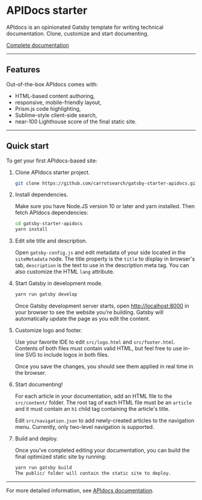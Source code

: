 # APIDocs starter

APIdocs is an opinionated Gatsby template for writing technical documentation. Clone, customize and start documenting.

[Complete documentation](https://carrotsearch.github.io/apidocs/)

---

## Features

Out-of-the-box APIdocs comes with:

* HTML-based content authoring,
* responsive, mobile-friendly layout,
* Prism.js code highlighting,
* Sublime-style client-side search,
* near-100 Lighthouse score of the final static site.

----

## Quick start

To get your first APIdocs-based site:

1. Clone APIdocs starter project.

   ```bash
   git clone https://github.com/carrotsearch/gatsby-starter-apidocs.git
   ```

1. Install dependencies.

   Make sure you have Node.JS version 10 or later and yarn installed. Then fetch APIdocs dependencies:
   
   ```bash
   cd gatsby-starter-apidocs
   yarn install
   ```

1. Edit site title and description.

   Open `gatsby-config.js` and edit metadata of your side located in the `siteMetadata` node. The title property is the `title` to display in browser's tab, `description` is the text to use in the description meta tag. You can also customize the HTML `lang` attribute.

1. Start Gatsby in development mode.

   ```bash
   yarn run gatsby develop
   ```

   Once Gatsby development server starts, open [http://localhost:8000](http://localhost:8000) in your browser to see the website you're building. Gatsby will automatically update the page as you edit the content.

1. Customize logo and footer.

   Use your favorite IDE to edit `src/logo.html` and `src/footer.html`. Contents of both files must contain valid HTML, but feel free to use in-line SVG to include logos in both files.

   Once you save the changes, you should see them applied in real time in the browser.

1. Start documenting!

   For each article in your documentation, add an HTML file to the `src/content/` folder. The root tag of each HTML file must be an `article` and it must contain an `h1` child tag containing the article's title.

   Edit `src/navigation.json` to add newly-created articles to the navigation menu. Currently, only two-level navigation is supported.

1. Build and deploy.

   Once you've completed editing your documentation, you can build the final optimized static site by running:

   ```bash
   yarn run gatsby build
   The public/ folder will contain the static site to deploy.
   ```

---

For more detailed information, see [APIdocs documentation](https://carrotsearch.github.io/apidocs/). 